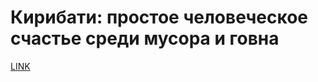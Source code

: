 # Кирибати: простое человеческое счастье среди мусора и говна



[LINK](https://varlamov.ru/3757774.html)